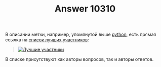 ﻿---
title: "Answer 10310"
se.owner.user_id: 176217
se.owner.display_name: "αλεχολυτ"
se.owner.link: "https://ru.meta.stackoverflow.com/users/176217/%ce%b1%ce%bb%ce%b5%cf%87%ce%bf%ce%bb%cf%85%cf%84"
se.answer_id: 10310
se.question_id: 10280
se.post_type: answer
se.score: 3
se.is_accepted: True
---
<p>В описании метки, например, упомянутой выше <a href="https://ru.stackoverflow.com/questions/tagged/python" class="post-tag" title="показать вопросы с меткой [python]" rel="tag">python</a>, есть прямая ссылка на <a href="https://ru.stackoverflow.com/tags/python/topusers">список лучших участников</a>:</p>

<blockquote>
  <p><a href="https://i.stack.imgur.com/pBvPt.png" rel="nofollow noreferrer"><img src="https://i.stack.imgur.com/pBvPt.png" alt="Лучшие участники"></a></p>
</blockquote>

<p>В списке присутствуют как авторы вопросов, так и авторы ответов.</p>
